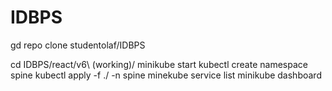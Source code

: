# IDBPS

gd repo clone studentolaf/IDBPS

cd IDBPS/react/v6\ \(working\)/
minikube start
kubectl create namespace spine
kubectl apply -f ./ -n spine
minekube service list
minikube dashboard
